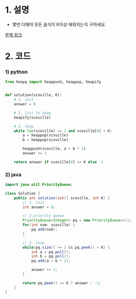 # 1. 설명
- 몇번 더해야 모든 음식이 K이상 매워지는지 구하세요.


[문제 링크](https://programmers.co.kr/learn/courses/30/lessons/42626)


# 2. 코드
### 1) python
```python
from heapq import heappush, heappop, heapify


def solution(scoville, K):
    # 1. init
    answer = 0

    # 2. list to heap
    heapify(scoville)

    # 3. loop
    while len(scoville) >= 2 and scoville[0] < K:
        a = heappop(scoville)
        b = heappop(scoville)

        heappush(scoville, a + b * 2)
        answer += 1

    return answer if scoville[0] >= K else -1
```

### 2) java
```java
import java.util.PriorityQueue;

class Solution {
    public int solution(int[] scoville, int K) {
        // 1. init
        int answer = 0;

        // 2.priority queue
        PriorityQueue<Integer> pq = new PriorityQueue<>();
        for(int num: scoville) {
            pq.add(num);
        }

        // 3. loop
        while(pq.size() >= 2 && pq.peek() < K) {
            int a = pq.poll();
            int b = pq.poll();
            pq.add(a + b * 2);

            answer += 1;
        }

        return pq.peek() >= K ? answer : -1;
    }
}
```